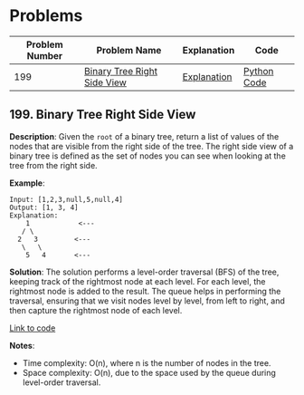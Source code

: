 # Problems

| Problem Number | Problem Name | Explanation | Code |
|----------------|------------------------------------------------|------------------------------------------------------|--------------------------------------------|
| 199 | [Binary Tree Right Side View](#199-binary-tree-right-side-view) | [Explanation](#199-binary-tree-right-side-view)      | [Python Code](./199_right_side_view.py)    |

## 199. Binary Tree Right Side View

**Description**:
Given the `root` of a binary tree, return a list of values of the nodes that are visible from the right side of the tree. The right side view of a binary tree is defined as the set of nodes you can see when looking at the tree from the right side.

**Example**:
```plaintext
Input: [1,2,3,null,5,null,4]
Output: [1, 3, 4]
Explanation:
    1            <---
   / \
  2   3         <---
   \   \
    5   4       <---
```

**Solution**:
The solution performs a level-order traversal (BFS) of the tree, keeping track of the rightmost node at each level. For each level, the rightmost node is added to the result. The queue helps in performing the traversal, ensuring that we visit nodes level by level, from left to right, and then capture the rightmost node of each level.

[Link to code](./199_right_side_view.py)

**Notes**:
- Time complexity: O(n), where n is the number of nodes in the tree.
- Space complexity: O(n), due to the space used by the queue during level-order traversal.